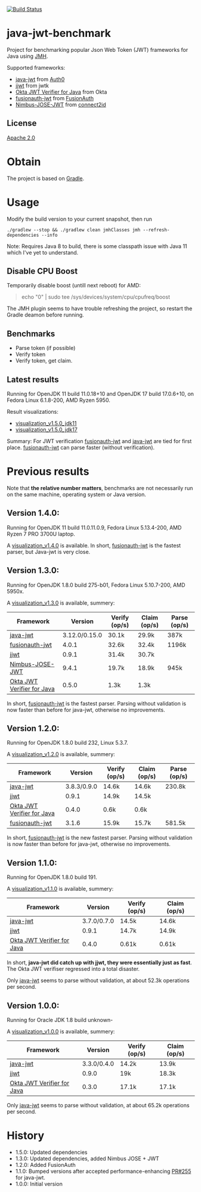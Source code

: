 [![Build Status](https://travis-ci.org/skjolber/java-jwt-benchmark.svg?branch=master)](https://travis-ci.org/skjolber/java-jwt-benchmark)

# java-jwt-benchmark
Project for benchmarking popular Json Web Token (JWT) frameworks for Java using [JMH].

Supported frameworks: 
  * [java-jwt] from [Auth0]
  * [jjwt] from jwtk
  * [Okta JWT Verifier for Java] from Okta
  * [fusionauth-jwt] from [FusionAuth]
  * [Nimbus-JOSE-JWT] from [connect2id]

## License
[Apache 2.0]

# Obtain
The project is based on [Gradle].

# Usage
Modify the build version to your current snapshot, then run 

```
./gradlew --stop && ./gradlew clean jmhClasses jmh --refresh-dependencies --info
```

Note: Requires Java 8 to build, there is some classpath issue with Java 11 which I've yet to understand.

## Disable CPU Boost

Temporarily disable boost (untill next reboot) for AMD:

 > echo "0" | sudo tee /sys/devices/system/cpu/cpufreq/boost



The JMH plugin seems to have trouble refreshing the project, so restart the Gradle deamon before running.
## Benchmarks

  * Parse token (if possible)
  * Verify token
  * Verify token, get claim.

## Latest results
Running for OpenJDK 11 build 11.0.18+10 and OpenJDK 17 build 17.0.6+10, on Fedora Linux 6.1.8-200, AMD Ryzen 5950.

Result visualizations:

 * [visualization_v1.5.0_jdk11]
 * [visualization_v1.5.0_jdk17]
 
Summary: For JWT verification [fusionauth-jwt] and [java-jwt] are tied for first place. [fusionauth-jwt] can parse faster (without verification).

# Previous results
Note that **the relative number matters**, benchmarks are not necessarily run on the same machine, operating system or Java version.

## Version 1.4.0:
Running for OpenJDK 11 build 11.0.11.0.9, Fedora Linux 5.13.4-200, AMD Ryzen 7 PRO 3700U laptop.

A [visualization_v1.4.0] is available. In short, [fusionauth-jwt] is the fastest parser, but Java-jwt is very close.

## Version 1.3.0:
Running for OpenJDK 1.8.0 build 275-b01, Fedora Linux 5.10.7-200, AMD 5950x.

A [visualization_v1.3.0] is available, summery:

| Framework | Version | Verify (op/s) | Claim (op/s) | Parse (op/s)
| --------- | ----- |----- | ----- | ----- |
|[java-jwt] | 3.12.0/0.15.0 | 30.1k | 29.9k | 387k |
|[fusionauth-jwt]| 4.0.1 | 32.6k | 32.4k | 1196k |
|[jjwt] | 0.9.1 | 31.4k | 30.7k | |
|[Nimbus-JOSE-JWT]| 9.4.1 | 19.7k | 18.9k | 945k |
|[Okta JWT Verifier for Java]| 0.5.0 | 1.3k | 1.3k | |

In short, [fusionauth-jwt] is the fastest parser. Parsing without validation is now faster than before for java-jwt, otherwise no improvements.

## Version 1.2.0:
Running for OpenJDK 1.8.0 build 232, Linux 5.3.7.

A [visualization_v1.2.0] is available, summery:

| Framework | Version | Verify (op/s) | Claim (op/s) | Parse (op/s)
| --------- | ----- |----- | ----- | ----- |
|[java-jwt] | 3.8.3/0.9.0 | 14.6k | 14.6k | 230.8k |
|[jjwt] | 0.9.1 | 14.9k | 14.5k | |
|[Okta JWT Verifier for Java]| 0.4.0 | 0.6k | 0.6k | |
|[fusionauth-jwt]| 3.1.6 | 15.9k | 15.7k | 581.5k |

In short, [fusionauth-jwt] is the new fastest parser. Parsing without validation is now faster than before for java-jwt, otherwise no improvements.

## Version 1.1.0:
Running for OpenJDK 1.8.0 build 191.

A [visualization_v1.1.0] is available, summery:

| Framework | Version | Verify (op/s) | Claim (op/s) |
| --------- | ----- |----- | ----- |
|[java-jwt] | 3.7.0/0.7.0 | 14.5k | 14.6k |
|[jjwt] | 0.9.1 | 14.7k | 14.9k |
|[Okta JWT Verifier for Java]| 0.4.0 | 0.61k | 0.61k |

In short, **java-jwt did catch up with jjwt, they were essentially just as fast**. 
The Okta JWT verifiser regressed into a total disaster. 

Only [java-jwt] seems to parse without validation, at about 52.3k operations per second.

## Version 1.0.0:

Running for Oracle JDK 1.8 build unknown-

A [visualization_v1.0.0] is available, summery:

| Framework | Version | Verify (op/s) | Claim (op/s) |
| --------- | ----- |----- | ----- |
|[java-jwt] | 3.3.0/0.4.0 | 14.2k | 13.9k |
|[jjwt] | 0.9.0 | 19k | 18.3k |
|[Okta JWT Verifier for Java]| 0.3.0 | 17.1k | 17.1k |

Only [java-jwt] seems to parse without validation, at about 65.2k operations per second.

# History

 - 1.5.0: Updated dependencies
 - 1.3.0: Updated dependencies, added Nimbus JOSE + JWT
 - 1.2.0: Added FusionAuth
 - 1.1.0: Bumped versions after accepted performance-enhancing [PR#255] for java-jwt.
 - 1.0.0: Initial version

[Apache 2.0]:          			http://www.apache.org/licenses/LICENSE-2.0.html
[issue-tracker]:       			https://github.com/skjolber/java-jwt-benchmark/issues
[Gradle]:              		 	https://gradle.org/
[java-jwt]:				https://github.com/auth0/java-jwt
[Auth0]:				https://auth0.com
[JMH]:					http://openjdk.java.net/projects/code-tools/jmh/
[jjwt]:					https://github.com/jwtk/jjwt
[Okta JWT Verifier for Java]: 		https://github.com/okta/okta-jwt-verifier-java
[visualization_v1.0.0]:			https://skjolber.github.io/java-jwt-benchmark/jmh_v1.0.0/index.html
[visualization_v1.1.0]:			https://skjolber.github.io/java-jwt-benchmark/jmh_v1.1.0/index.html
[visualization_v1.2.0]:			https://skjolber.github.io/java-jwt-benchmark/jmh_v1.2.0/index.html
[visualization_v1.3.0]:			https://skjolber.github.io/java-jwt-benchmark/jmh_v1.3.0/index.html
[visualization_v1.4.0]:			https://skjolber.github.io/java-jwt-benchmark/jmh_v1.4.0/index.html
[visualization_v1.5.0_jdk11]:			https://skjolber.github.io/java-jwt-benchmark/jmh_v1.5.0_jdk11/index.html
[visualization_v1.5.0_jdk17]:			https://skjolber.github.io/java-jwt-benchmark/jmh_v1.5.0_jdk17/index.html
[PR#255]:				https://github.com/auth0/java-jwt/pull/255
[fusionauth-jwt]:			https://github.com/FusionAuth/fusionauth-jwt
[FusionAuth]:				https://fusionauth.io/
[Nimbus-JOSE-JWT]:			https://bitbucket.org/connect2id/nimbus-jose-jwt/src/master/
[connect2id]:				https://connect2id.com/
